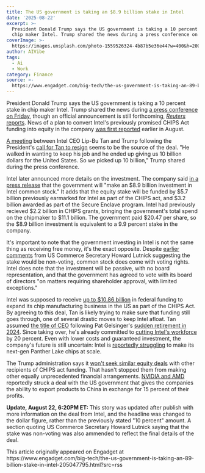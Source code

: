 ```yaml
---
title: The US government is taking an $8.9 billion stake in Intel
date: '2025-08-22'
excerpt: >-
  President Donald Trump says the US government is taking a 10 percent stake in
  chip maker Intel. Trump shared the news during a press conference on Fri...
coverImage: >-
  https://images.unsplash.com/photo-1559526324-4b87b5e36e44?w=400&h=200&fit=crop&auto=format
author: AIVibe
tags:
  - Ai
  - Work
category: Finance
source: >-
  https://www.engadget.com/big-tech/the-us-government-is-taking-an-89-billion-stake-in-intel-205047795.html?src=rss
---
```

<p>President Donald Trump says the US government is taking a 10 percent stake in chip maker Intel. Trump shared the news during <a data-i13n="elm:context_link;elmt:doNotAffiliate;cpos:1;pos:1" class="no-affiliate-link" href="https://www.youtube.com/live/aPDBYWh8_pk?si=LKgzn0GP32fOCYk4&amp;t=2463">a press conference on Friday</a>, though an official announcement is still forthcoming, <a data-i13n="elm:context_link;elmt:doNotAffiliate;cpos:2;pos:1" class="no-affiliate-link" href="https://www.reuters.com/business/trump-says-intel-has-agreed-deal-us-take-10-equity-stake-2025-08-22/"><em>Reuters </em>reports</a>. News of a plan to convert Intel's previously promised CHIPS Act funding into equity in the company <a data-i13n="elm:context_link;elmt:doNotAffiliate;cpos:3;pos:1" class="no-affiliate-link" href="https://www.engadget.com/big-tech/trumps-administration-may-look-to-buy-a-stake-in-intel-213234862.html">was first reported</a> earlier in August.</p>
<p><a data-i13n="elm:context_link;elmt:doNotAffiliate;cpos:4;pos:1" class="no-affiliate-link" href="https://www.engadget.com/big-tech/intels-ceo-has-successfully-wooed-president-trump-035339132.html">A meeting</a> between Intel CEO Lip-Bu Tan and Trump following the President's <a data-i13n="elm:context_link;elmt:doNotAffiliate;cpos:5;pos:1" class="no-affiliate-link" href="https://www.engadget.com/big-tech/intel-ceo-lip-bu-tan-responds-to-trump-comments-that-he-should-resign-123008812.html">call for Tan to resign</a> seems to be the source of the deal. "He walked in wanting to keep his job and he ended up giving us 10 billion dollars for the United States. So we picked up 10 billion," Trump shared during the press conference.&nbsp;</p>
<span id="end-legacy-contents"></span><p>Intel later announced more details on the investment. The company said <a data-i13n="cpos:6;pos:1" href="https://www.intc.com/news-events/press-releases/detail/1748/intel-and-trump-administration-reach-historic-agreement-to">in a press release</a> that the government will "make an $8.9 billion investment in Intel common stock." It adds that the equity stake will be funded by $5.7 billion previously earmarked for Intel as part of the CHIPS act, and $3.2 billion awarded as part of the Secure Enclave program. Intel had previously recieved $2.2 billion in CHIPS grants, bringing the government's total spend on the chipmaker to $11.1 billion. The government paid $20.47 per share, so the $8.9 billion investment is equivalent to a 9.9 percent stake in the company.&nbsp;</p>
<p>It's important to note that the government investing in Intel is not the same thing as receiving free money, it's the exact opposite. Despite <a data-i13n="elm:context_link;elmt:doNotAffiliate;cpos:7;pos:1" class="no-affiliate-link" href="https://www.cnbc.com/2025/08/19/lutnick-intel-stock-chips-trump.html">earlier comments</a> from US Commerce Secretary Howard Lutnick suggesting the stake would be non-voting, common stock does come with voting rights. Intel does note that the investment will be passive, with no board representation, and that the government has agreed to vote with its board of directors "on matters requiring shareholder approval, with limited exceptions."</p>
<p>Intel was supposed to receive <a data-i13n="elm:context_link;elmt:doNotAffiliate;cpos:8;pos:1" class="no-affiliate-link" href="https://newsroom.intel.com/corporate/intel-chips-act">up to $10.86 billion</a> in federal funding to expand its chip manufacturing business in the US as part of the CHIPS Act. By agreeing to this deal, Tan is likely trying to make sure that funding still goes through, one of several drastic moves to keep Intel afloat. Tan assumed <a data-i13n="elm:context_link;elmt:doNotAffiliate;cpos:9;pos:1" class="no-affiliate-link" href="https://www.engadget.com/big-tech/intel-names-lip-bu-tan-its-new-ceo-211216526.html">the title of CEO</a> following Pat Gelsinger's <a data-i13n="elm:context_link;elmt:doNotAffiliate;cpos:10;pos:1" class="no-affiliate-link" href="https://www.engadget.com/big-tech/intels-ceo-pat-gelsinger-has-suddenly-retired-151410215.html">sudden retirement in 2024</a>. Since taking over, he's already committed to <a data-i13n="elm:context_link;elmt:doNotAffiliate;cpos:11;pos:1" class="no-affiliate-link" href="https://www.engadget.com/big-tech/intel-confirms-it-will-cut-a-third-of-its-workforce-by-the-end-of-2025-215014365.html">cutting Intel's workforce</a> by 20 percent. Even with lower costs and guaranteed investment, the company's future is still uncertain: Intel is <a data-i13n="elm:context_link;elmt:doNotAffiliate;cpos:12;pos:1" class="no-affiliate-link" href="https://www.engadget.com/big-tech/intels-next-gen-manufacturing-process-is-reportedly-still-struggling-184146350.html">reportedly struggling</a> to make its next-gen Panther Lake chips at scale.&nbsp;</p>
<p>The Trump administration says it <a data-i13n="elm:context_link;elmt:doNotAffiliate;cpos:13;pos:1" class="no-affiliate-link" href="https://www.engadget.com/big-tech/trump-administration-official-says-some-chips-act-companies-wont-need-to-give-up-equity-130041299.html">won't seek similar equity deals</a> with other recipients of CHIPS act funding. That hasn't stopped them from making other equally unprecedented financial arrangements. <a data-i13n="elm:context_link;elmt:doNotAffiliate;cpos:14;pos:1" class="no-affiliate-link" href="https://www.engadget.com/ai/nvidia-may-give-us-government-a-cut-of-its-profits-to-sell-ai-chips-to-china-120003260.html">NVIDIA and AMD</a> reportedly struck a deal with the US government that gives the companies the ability to export products to China in exchange for 15 percent of their profits.</p>
<p><strong>Update, August 22, 6:20PM ET: </strong>This story was updated after publish with more information on the deal from Intel, and the headline was changed to the dollar figure, rather than the previously stated "10 percent" amount. A section quoting US Commerce Secretary Howard Lutnick saying that the stake was non-voting was also ammended to reflect the final details of the deal.</p>This article originally appeared on Engadget at https://www.engadget.com/big-tech/the-us-government-is-taking-an-89-billion-stake-in-intel-205047795.html?src=rss
